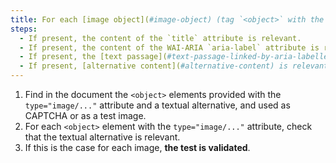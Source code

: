 ```yaml
---
title: For each [image object](#image-object) (tag `<object>` with the attribute `type="image/…"`) used as [CAPTCHA](#captcha) or as [image-test ](#test-image), having a [textual alternative](#textual-image-alternative) or [alternative content](#alternative-content), is this alternative relevant?
steps:
  - If present, the content of the `title` attribute is relevant.
  - If present, the content of the WAI-ARIA `aria-label` attribute is relevant.
  - If present, the [text passage](#text-passage-linked-by-aria-labelledby-or-aria-describedby) associated via the WAI-ARIA attribute `aria-labelledby` is relevant .
  - If present, [alternative content](#alternative-content) is relevant.
---
```


1. Find in the document the `<object>` elements provided with the `type="image/..."` attribute and a textual alternative, and used as CAPTCHA or as a test image.
2. For each `<object>` element with the `type="image/..."` attribute, check that the textual alternative is relevant.
3. If this is the case for each image, **the test is validated**.
